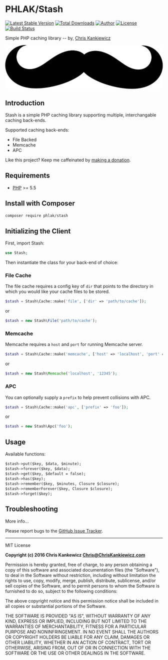 PHLAK/Stash
===========

[![Latest Stable Version](https://img.shields.io/packagist/v/PHLAK/Stash.svg)](https://packagist.org/packages/PHLAK/Stash)
[![Total Downloads](https://img.shields.io/packagist/dt/PHLAK/Stash.svg)](https://packagist.org/packages/PHLAK/Stash)
[![Author](https://img.shields.io/badge/author-Chris%20Kankiewicz-blue.svg)](https://www.ChrisKankiewicz.com)
[![License](https://img.shields.io/packagist/l/PHLAK/Stash.svg)](https://packagist.org/packages/PHLAK/Stash)
[![Build Status](https://img.shields.io/travis/PHLAK/Stash.svg)](https://travis-ci.org/PHLAK/Stash)

Simple PHP caching library -- by, [Chris Kankiewicz](https://www.ChrisKankiewicz.com)

![Stash](stash.png)

Introduction
------------

Stash is a simple PHP caching library supporting multiple, interchangable
caching back-ends.

Supported caching back-ends:

  - File Backed
  - Memcache
  - APC

Like this project? Keep me caffeinated by [making a donation](https://paypal.me/ChrisKankiewicz).

Requirements
------------

  - [PHP](https://php.net) >= 5.5

Install with Composer
---------------------

```bash
composer require phlak/stash
```

Initializing the Client
-----------------------

First, import Stash:

```php
use Stash;
```

Then instantiate the class for your back-end of choice:

### File Cache

The file cache requires a config key of `dir` that points to the directory in
which you would like your cache files to be stored.

```php
$stash = Stash\Cache::make('file', ['dir' => 'path/to/cache']);
```

or

```php
$stash = new Stash\File('path/to/cache');
```

### Memcache

Memcache requires a `host` and `port` for running Memcache server.

```php
$stash = Stash\Cache::make('memcache', ['host' => 'localhost', 'port' => '12345']);
```

or

```php
$stash = new Stash\Memcache('localhost', '12345');
```

### APC

You can optionally supply a `prefix` to help prevent collisions with APC.

```php
$stash = Stash\Cache::make('apc', ['prefix' => 'foo']);
```

or

```php
$stash = new Stash\Apc('foo');
```

Usage
-----

Available functions:

    $stash->put($key, $data, $minute);
    $stash->forever($key, $data);
    $stash->get($key, $default = false);
    $stash->has($key);
    $stash->remember($key, $minutes, Closure $closure);
    $stash->rememberForever($key, Closure $closure);
    $stash->forget($key);

Troubleshooting
---------------

More info...

Please report bugs to the [GitHub Issue Tracker](https://github.com/PHLAK/Stash/issues).

-----

MIT License

**Copyright (c) 2016 Chris Kankewicz <Chris@ChrisKankiewicz.com>**

Permission is hereby granted, free of charge, to any person obtaining a copy
of this software and associated documentation files (the "Software"), to deal
in the Software without restriction, including without limitation the rights
to use, copy, modify, merge, publish, distribute, sublicense, and/or sell
copies of the Software, and to permit persons to whom the Software is
furnished to do so, subject to the following conditions:

The above copyright notice and this permission notice shall be included in all
copies or substantial portions of the Software.

THE SOFTWARE IS PROVIDED "AS IS", WITHOUT WARRANTY OF ANY KIND, EXPRESS OR
IMPLIED, INCLUDING BUT NOT LIMITED TO THE WARRANTIES OF MERCHANTABILITY,
FITNESS FOR A PARTICULAR PURPOSE AND NONINFRINGEMENT. IN NO EVENT SHALL THE
AUTHORS OR COPYRIGHT HOLDERS BE LIABLE FOR ANY CLAIM, DAMAGES OR OTHER
LIABILITY, WHETHER IN AN ACTION OF CONTRACT, TORT OR OTHERWISE, ARISING FROM,
OUT OF OR IN CONNECTION WITH THE SOFTWARE OR THE USE OR OTHER DEALINGS IN THE
SOFTWARE.
